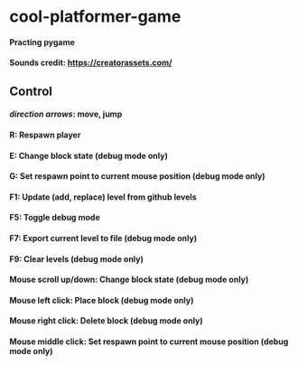 # cool-platformer-game
#### Practing pygame
#### Sounds credit: https://creatorassets.com/
## Control
#### _direction arrows_: move, jump
#### R: Respawn player
#### E: Change block state (debug mode only)
#### G: Set respawn point to current mouse position (debug mode only)
#### F1: Update (add, replace) level from github levels
#### F5: Toggle debug mode
#### F7: Export current level to file (debug mode only)
#### F9: Clear levels (debug mode only)
#### Mouse scroll up/down: Change block state (debug mode only)
#### Mouse left click: Place block (debug mode only)
#### Mouse right click: Delete block (debug mode only)
#### Mouse middle click: Set respawn point to current mouse position (debug mode only)
